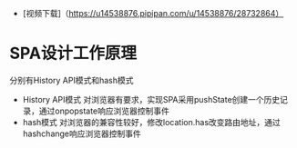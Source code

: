 - [视频下载]（https://u14538876.pipipan.com/u/14538876/28732864）

# SPA设计工作原理
  分别有History API模式和hash模式
- History API模式
  对浏览器有要求，实现SPA采用pushState创建一个历史记录，通过onpopstate响应浏览器控制事件
- hash模式
  对浏览器的兼容性较好，修改location.has改变路由地址，通过hashchange响应浏览器控制事件